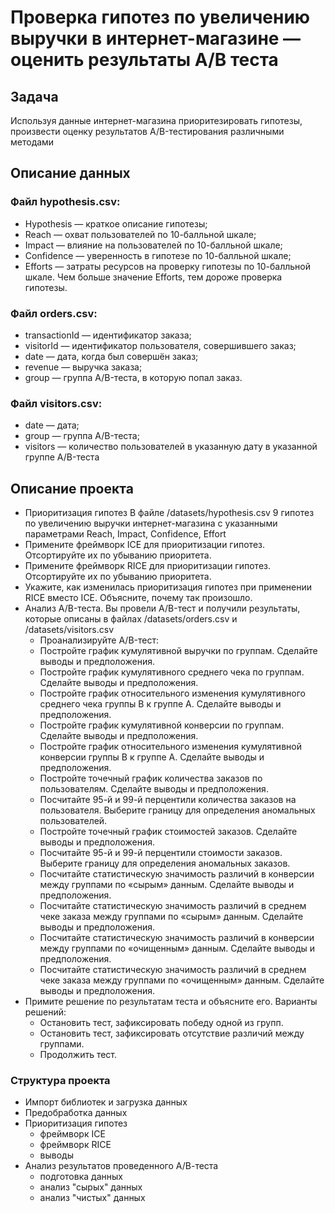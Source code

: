# Проверка гипотез по увеличению выручки в интернет-магазине — оценить результаты A/B теста
## Задача
Используя данные интернет-магазина приоритезировать гипотезы, произвести оценку результатов A/B-тестирования различными методами

## Описание данных
### Файл hypothesis.csv:
- Hypothesis — краткое описание гипотезы;
- Reach — охват пользователей по 10-балльной шкале;
- Impact — влияние на пользователей по 10-балльной шкале;
- Confidence — уверенность в гипотезе по 10-балльной шкале;
- Efforts — затраты ресурсов на проверку гипотезы по 10-балльной шкале. Чем больше значение Efforts, тем дороже проверка гипотезы.
### Файл orders.csv:
- transactionId — идентификатор заказа;
- visitorId — идентификатор пользователя, совершившего заказ;
- date — дата, когда был совершён заказ;
- revenue — выручка заказа;
- group — группа A/B-теста, в которую попал заказ.
### Файл visitors.csv:
- date — дата;
- group — группа A/B-теста;
- visitors — количество пользователей в указанную дату в указанной группе A/B-теста

## Описание проекта
- Приоритизация гипотез
В файле /datasets/hypothesis.csv 9 гипотез по увеличению выручки интернет-магазина с указанными параметрами Reach, Impact, Confidence, Effort
- Примените фреймворк ICE для приоритизации гипотез. Отсортируйте их по убыванию приоритета.
- Примените фреймворк RICE для приоритизации гипотез. Отсортируйте их по убыванию приоритета.
- Укажите, как изменилась приоритизация гипотез при применении RICE вместо ICE. Объясните, почему так произошло.
- Анализ A/B-теста. Вы провели A/B-тест и получили результаты, которые описаны в файлах /datasets/orders.csv и /datasets/visitors.csv
  - Проанализируйте A/B-тест:
  - Постройте график кумулятивной выручки по группам. Сделайте выводы и предположения.
  - Постройте график кумулятивного среднего чека по группам. Сделайте выводы и предположения.
  - Постройте график относительного изменения кумулятивного среднего чека группы B к группе A. Сделайте выводы и предположения.
  - Постройте график кумулятивной конверсии по группам. Сделайте выводы и предположения.
  - Постройте график относительного изменения кумулятивной конверсии группы B к группе A. Сделайте выводы и предположения.
  - Постройте точечный график количества заказов по пользователям. Сделайте выводы и предположения.
  - Посчитайте 95-й и 99-й перцентили количества заказов на пользователя. Выберите границу для определения аномальных пользователей.
  - Постройте точечный график стоимостей заказов. Сделайте выводы и предположения.
  - Посчитайте 95-й и 99-й перцентили стоимости заказов. Выберите границу для определения аномальных заказов.
  - Посчитайте статистическую значимость различий в конверсии между группами по «сырым» данным. Сделайте выводы и предположения.
  - Посчитайте статистическую значимость различий в среднем чеке заказа между группами по «сырым» данным. Сделайте выводы и предположения.
  - Посчитайте статистическую значимость различий в конверсии между группами по «очищенным» данным. Сделайте выводы и предположения.
  - Посчитайте статистическую значимость различий в среднем чеке заказа между группами по «очищенным» данным. Сделайте выводы и предположения.
- Примите решение по результатам теста и объясните его. Варианты решений:
  - Остановить тест, зафиксировать победу одной из групп.
  - Остановить тест, зафиксировать отсутствие различий между группами.
  - Продолжить тест.

### Структура проекта
- Импорт библиотек и загрузка данных
- Предобработка данных
- Приоритизация гипотез
  - фреймворк ICE
  - фреймворк RICE
  - выводы
- Анализ результатов проведенного А/В-теста
  - подготовка данных
  - анализ "сырых" данных
  - анализ "чистых" данных
